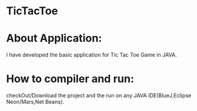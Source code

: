 # TicTacToe

# About Application:
I have developed the basic application for Tic Tac Toe Game in JAVA.

# How to compiler and run:
checkOut/Download the project and the run on any JAVA IDE(BlueJ,Eclipse Neon/Mars,Net Beans).
